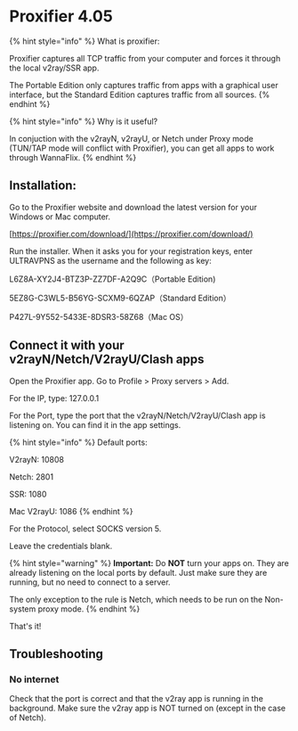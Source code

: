 # Proxifier 4.05

{% hint style="info" %}
What is proxifier: 

Proxifier captures all TCP traffic from your computer and forces it through the local v2ray/SSR app. 

The Portable Edition only captures traffic from apps with a graphical user interface, but the Standard Edition captures traffic from all sources. 
{% endhint %}

{% hint style="info" %}
Why is it useful?

In conjuction with the v2rayN, v2rayU, or Netch under Proxy mode \(TUN/TAP mode will conflict with Proxifier\), you can get all apps to work through WannaFlix.
{% endhint %}

## Installation:

Go to the Proxifier website and download the latest version for your Windows or Mac computer.

[https://proxifier.com/download/](https://proxifier.com/download/)

Run the installer. When it asks you for your registration keys, enter ULTRAVPNS as the username and the following as key:

L6Z8A-XY2J4-BTZ3P-ZZ7DF-A2Q9C（Portable Edition\)

5EZ8G-C3WL5-B56YG-SCXM9-6QZAP（Standard Edition）

P427L-9Y552-5433E-8DSR3-58Z68（Mac OS） 

## Connect it with your v2rayN/Netch/V2rayU/Clash apps

Open the Proxifier app. Go to Profile &gt; Proxy servers &gt; Add.

For the IP, type: 127.0.0.1

For the Port, type the port that the v2rayN/Netch/V2rayU/Clash app is listening on. You can find it in the app settings.

{% hint style="info" %}
Default ports:

V2rayN: 10808

Netch: 2801

SSR: 1080

Mac V2rayU: 1086
{% endhint %}

For the Protocol, select SOCKS version 5.

Leave the credentials blank.

{% hint style="warning" %}
**Important:** Do **NOT** turn your apps on. They are already listening on the local ports by default. Just make sure they are running, but no need to connect to a server. 

The only exception to the rule is Netch, which needs to be run on the Non-system proxy mode.
{% endhint %}

That's it!

## Troubleshooting

### No internet

Check that the port is correct and that the v2ray app is running in the background. Make sure the v2ray app is NOT turned on \(except in the case of Netch\).

